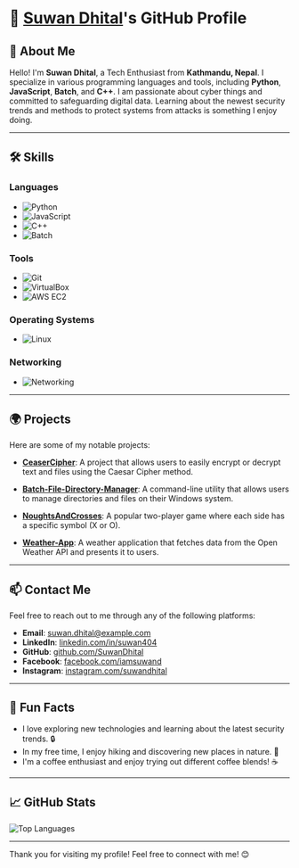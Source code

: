 # 🌟 [Suwan Dhital](https://suwandhital.com.np)'s GitHub Profile

## 👋 About Me

Hello! I'm **Suwan Dhital**, a Tech Enthusiast from **Kathmandu, Nepal**. I specialize in various programming languages and tools, including **Python**, **JavaScript**, **Batch**, and **C++**. I am passionate about cyber things and committed to safeguarding digital data. Learning about the newest security trends and methods to protect systems from attacks is something I enjoy doing. 

---

## 🛠️ Skills

### Languages
- ![Python](https://img.shields.io/badge/Python-3776AB?style=flat-square&logo=python&logoColor=white)
- ![JavaScript](https://img.shields.io/badge/JavaScript-F7DF1E?style=flat-square&logo=javascript&logoColor=black)
- ![C++](https://img.shields.io/badge/C++-00599C?style=flat-square&logo=cplusplus&logoColor=white)
- ![Batch](https://img.shields.io/badge/Batch-4EAA25?style=flat-square&logo=windows&logoColor=white)

### Tools
- ![Git](https://img.shields.io/badge/Git-F05032?style=flat-square&logo=git&logoColor=white)
- ![VirtualBox](https://img.shields.io/badge/VirtualBox-183A61?style=flat-square&logo=virtualbox&logoColor=white)
- ![AWS EC2](https://img.shields.io/badge/AWS%20EC2-FF9900?style=flat-square&logo=amazonaws&logoColor=white)

### Operating Systems
- ![Linux](https://img.shields.io/badge/Linux-FCC624?style=flat-square&logo=linux&logoColor=black)

### Networking
- ![Networking](https://img.shields.io/badge/Networking-0072C6?style=flat-square&logo=cisco&logoColor=white)

---

## 🌍 Projects

Here are some of my notable projects:

- **[CeaserCipher](https://github.com/SuwanDhital/CeaserCipher)**: A project that allows users to easily encrypt or decrypt text and files using the Caesar Cipher method.  

- **[Batch-File-Directory-Manager](https://github.com/SuwanDhital/Batch-File-Directory-Manager)**: A command-line utility that allows users to manage directories and files on their Windows system.  

- **[NoughtsAndCrosses](https://github.com/SuwanDhital/NoughtsAndCrosses)**: A popular two-player game where each side has a specific symbol (X or O).  
 
- **[Weather-App](https://github.com/SuwanDhital/Weather-App)**: A weather application that fetches data from the Open Weather API and presents it to users.  

---

## 📫 Contact Me

Feel free to reach out to me through any of the following platforms:

- **Email**: [suwan.dhital@example.com](mailto:suwan.dhital@example.com)
- **LinkedIn**: [linkedin.com/in/suwan404](https://www.linkedin.com/in/suwan404)
- **GitHub**: [github.com/SuwanDhital](https://github.com/SuwanDhital)
- **Facebook**: [facebook.com/iamsuwand](https://www.facebook.com/iamsuwand)
- **Instagram**: [instagram.com/suwandhital](https://www.instagram.com/suwandhital/)

---

## 🎉 Fun Facts

- I love exploring new technologies and learning about the latest security trends. 🔒
- In my free time, I enjoy hiking and discovering new places in nature. 🌲
- I'm a coffee enthusiast and enjoy trying out different coffee blends! ☕

---

## 📈 GitHub Stats

![Top Languages](https://github-readme-stats.vercel.app/api/top-langs/?username=SuwanDhital&layout=compact&theme=radical)

---

Thank you for visiting my profile! Feel free to connect with me! 😊
